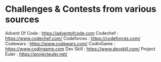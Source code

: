 # Challenges & Contests from various sources

Advent Of Code : <https://adventofcode.com>
Codechef : <https://www.codechef.com/>
Codeforces : <https://codeforces.com/>
Codewars : <https://www.codewars.com/>
CodinGame : <https://www.codingame.com>
Dev Skill : <https://www.devskill.com/>
Project Euler : <https://projecteuler.net/>